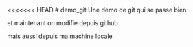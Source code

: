 ﻿<<<<<<< HEAD
﻿# demo_git
Une demo de git qui se passe bien

et maintenant on modifie depuis github


 mais aussi depuis ma machine locale
